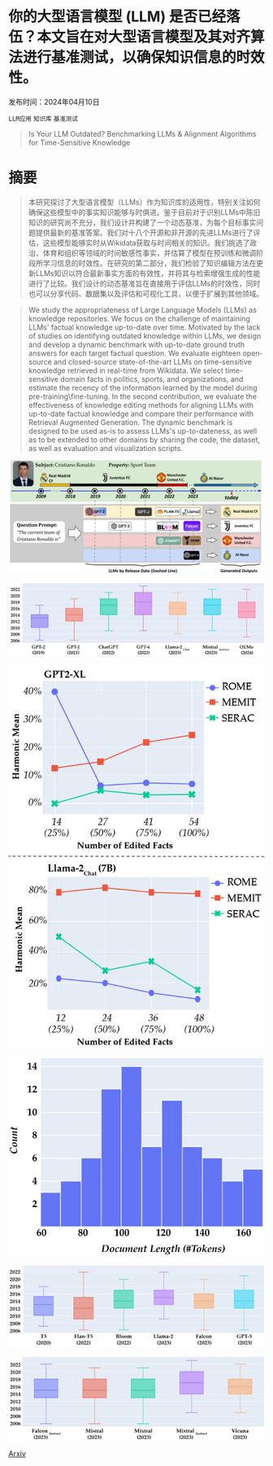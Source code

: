 # 你的大型语言模型 (LLM) 是否已经落伍？本文旨在对大型语言模型及其对齐算法进行基准测试，以确保知识信息的时效性。

发布时间：2024年04月10日

`LLM应用` `知识库` `基准测试`

> Is Your LLM Outdated? Benchmarking LLMs & Alignment Algorithms for Time-Sensitive Knowledge

# 摘要

> 本研究探讨了大型语言模型（LLMs）作为知识库的适用性，特别关注如何确保这些模型中的事实知识能够与时俱进。鉴于目前对于识别LLMs中陈旧知识的研究尚不充分，我们设计并构建了一个动态基准，为每个目标事实问题提供最新的基准答案。我们对十八个开源和非开源的先进LLMs进行了评估，这些模型能够实时从Wikidata获取与时间相关的知识。我们挑选了政治、体育和组织等领域的时间敏感性事实，并估算了模型在预训练和微调阶段所学习信息的时效性。在研究的第二部分，我们检验了知识编辑方法在更新LLMs知识以符合最新事实方面的有效性，并将其与检索增强生成的性能进行了比较。我们设计的动态基准旨在直接用于评估LLMs的时效性，同时也可以分享代码、数据集以及评估和可视化工具，以便于扩展到其他领域。

> We study the appropriateness of Large Language Models (LLMs) as knowledge repositories. We focus on the challenge of maintaining LLMs' factual knowledge up-to-date over time. Motivated by the lack of studies on identifying outdated knowledge within LLMs, we design and develop a dynamic benchmark with up-to-date ground truth answers for each target factual question. We evaluate eighteen open-source and closed-source state-of-the-art LLMs on time-sensitive knowledge retrieved in real-time from Wikidata. We select time-sensitive domain facts in politics, sports, and organizations, and estimate the recency of the information learned by the model during pre-training\fine-tuning. In the second contribution, we evaluate the effectiveness of knowledge editing methods for aligning LLMs with up-to-date factual knowledge and compare their performance with Retrieval Augmented Generation. The dynamic benchmark is designed to be used as-is to assess LLMs's up-to-dateness, as well as to be extended to other domains by sharing the code, the dataset, as well as evaluation and visualization scripts.

![你的大型语言模型 (LLM) 是否已经落伍？本文旨在对大型语言模型及其对齐算法进行基准测试，以确保知识信息的时效性。](../../../paper_images/2404.08700/x1.png)

![你的大型语言模型 (LLM) 是否已经落伍？本文旨在对大型语言模型及其对齐算法进行基准测试，以确保知识信息的时效性。](../../../paper_images/2404.08700/observed_data.png)

![你的大型语言模型 (LLM) 是否已经落伍？本文旨在对大型语言模型及其对齐算法进行基准测试，以确保知识信息的时效性。](../../../paper_images/2404.08700/scala_number_and_percentage.png)

![你的大型语言模型 (LLM) 是否已经落伍？本文旨在对大型语言模型及其对齐算法进行基准测试，以确保知识信息的时效性。](../../../paper_images/2404.08700/ragdocs.png)

![你的大型语言模型 (LLM) 是否已经落伍？本文旨在对大型语言模型及其对齐算法进行基准测试，以确保知识信息的时效性。](../../../paper_images/2404.08700/observed_data_appendix1.png)

![你的大型语言模型 (LLM) 是否已经落伍？本文旨在对大型语言模型及其对齐算法进行基准测试，以确保知识信息的时效性。](../../../paper_images/2404.08700/observed_data_appendix2.png)

[Arxiv](https://arxiv.org/abs/2404.08700)